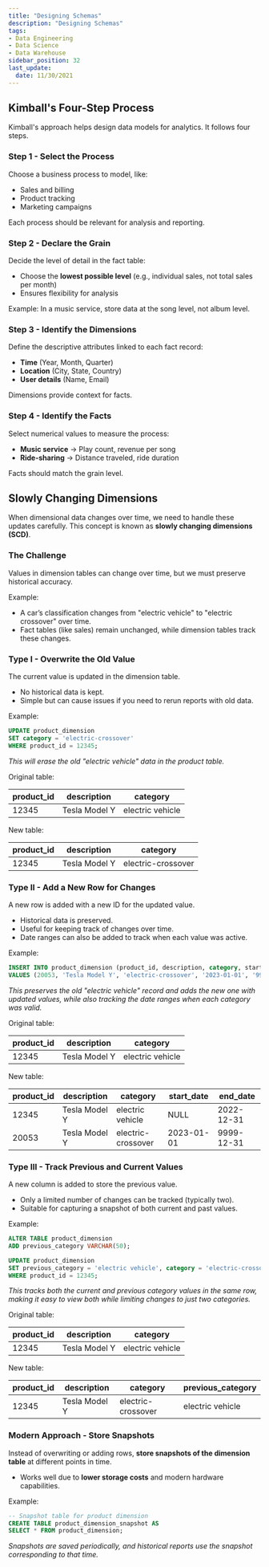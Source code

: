 ```yaml
---
title: "Designing Schemas"
description: "Designing Schemas"
tags: 
- Data Engineering
- Data Science
- Data Warehouse
sidebar_position: 32
last_update:
  date: 11/30/2021
---
```



## Kimball's Four-Step Process  

Kimball's approach helps design data models for analytics. It follows four steps.  

### Step 1 - Select the Process  

Choose a business process to model, like:  

- Sales and billing  
- Product tracking  
- Marketing campaigns  

Each process should be relevant for analysis and reporting.  

### Step 2 - Declare the Grain  

Decide the level of detail in the fact table:  

- Choose the **lowest possible level** (e.g., individual sales, not total sales per month)  
- Ensures flexibility for analysis  

Example: In a music service, store data at the song level, not album level.  

### Step 3 - Identify the Dimensions  

Define the descriptive attributes linked to each fact record:  

- **Time** (Year, Month, Quarter)  
- **Location** (City, State, Country)  
- **User details** (Name, Email)  

Dimensions provide context for facts.  

### Step 4 - Identify the Facts  

Select numerical values to measure the process:  

- **Music service** → Play count, revenue per song  
- **Ride-sharing** → Distance traveled, ride duration  

Facts should match the grain level.  

## Slowly Changing Dimensions

When dimensional data changes over time, we need to handle these updates carefully. This concept is known as **slowly changing dimensions (SCD)**. 

### The Challenge

Values in dimension tables can change over time, but we must preserve historical accuracy.  

Example:  

- A car’s classification changes from "electric vehicle" to "electric crossover" over time.  
- Fact tables (like sales) remain unchanged, while dimension tables track these changes.  

### Type I - Overwrite the Old Value

The current value is updated in the dimension table.  

- No historical data is kept.
- Simple but can cause issues if you need to rerun reports with old data.

Example:

```sql
UPDATE product_dimension
SET category = 'electric-crossover'
WHERE product_id = 12345;
```

*This will erase the old "electric vehicle" data in the product table.*

Original table:

| product_id | description | category        |
|------------|-------------|-----------------|
| 12345      | Tesla Model Y | electric vehicle |

New table:

| product_id | description | category        |
|------------|-------------|-----------------|
| 12345      | Tesla Model Y | electric-crossover |

### Type II - Add a New Row for Changes

A new row is added with a new ID for the updated value.  

- Historical data is preserved.  
- Useful for keeping track of changes over time.  
- Date ranges can also be added to track when each value was active.

Example:

```sql
INSERT INTO product_dimension (product_id, description, category, start_date, end_date)
VALUES (20053, 'Tesla Model Y', 'electric-crossover', '2023-01-01', '9999-12-31');
```

*This preserves the old "electric vehicle" record and adds the new one with updated values, while also tracking the date ranges when each category was valid.*

Original table:

| product_id | description | category        |
|------------|-------------|-----------------|
| 12345      | Tesla Model Y | electric vehicle |

New table:

| product_id | description    | category        | start_date | end_date   |
|------------|----------------|-----------------|------------|------------|
| 12345      | Tesla Model Y  | electric vehicle| NULL       | 2022-12-31 |
| 20053      | Tesla Model Y  | electric-crossover | 2023-01-01 | 9999-12-31 |

### Type III - Track Previous and Current Values

A new column is added to store the previous value.  

- Only a limited number of changes can be tracked (typically two).  
- Suitable for capturing a snapshot of both current and past values.

Example:

```sql
ALTER TABLE product_dimension
ADD previous_category VARCHAR(50);

UPDATE product_dimension
SET previous_category = 'electric vehicle', category = 'electric-crossover'
WHERE product_id = 12345;
```

*This tracks both the current and previous category values in the same row, making it easy to view both while limiting changes to just two categories.*


Original table:

| product_id | description | category        |
|------------|-------------|-----------------|
| 12345      | Tesla Model Y | electric vehicle |


New table:

| product_id | description    | category         | previous_category  |
|------------|----------------|------------------|--------------------|
| 12345      | Tesla Model Y  | electric-crossover | electric vehicle  |


### Modern Approach - Store Snapshots

Instead of overwriting or adding rows, **store snapshots of the dimension table** at different points in time.  

- Works well due to **lower storage costs** and modern hardware capabilities.

Example:

```sql
-- Snapshot table for product dimension
CREATE TABLE product_dimension_snapshot AS
SELECT * FROM product_dimension;
```

*Snapshots are saved periodically, and historical reports use the snapshot corresponding to that time.*